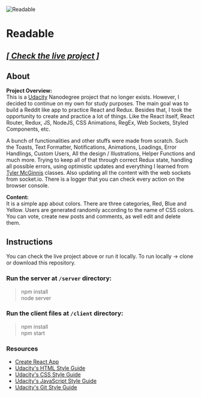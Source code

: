 ![Readable](https://raw.githubusercontent.com/dekisr/readable-test/master/Readable.jpg)

# Readable

## [**_[ Check the live project ]_**](https://dekisr-readable.netlify.com)

## About
**Project Overview:**  
This is a [Udacity](https://www.udacity.com) Nanodegree project that no longer exists. However, I decided to continue on my own for study purposes. The main goal was to build a Reddit like app to practice React and Redux.
Besides that, I took the opportunity to create and practice a lot of things. Like the React itself, React Router, Redux, JS, NodeJS, CSS Animations, RegEx, Web Sockets, Styled Components, etc.

A bunch of functionalities and other stuffs were made from scratch. Such the Toasts, Text Formatter, Notifications, Animations, Loadings, Error Handlings, Custom Users, All the design / Illustrations, Helper Functions and much more. Trying to keep all of that through correct Redux state, handling all possible errors, using optimistic updates and everything I learned from [Tyler McGinnis](https://tylermcginnis.com) classes. Also updating all the content with the web sockets from socket.io. There is a logger that you can check every action on the browser console.

**Content:**  
It is a simple app about colors. There are three categories, Red, Blue and Yellow. Users are generated randomly according to the name of CSS colors. You can vote, create new posts and comments, as well edit and delete them.


## Instructions
You can check the live project above or run it locally.
To run locally -> clone or download this repository.

### Run the server at `/server` directory:
> npm install  
> node server

### Run the client files at `/client` directory:
> npm install  
> npm start

### Resources
* [Create React App](https://github.com/facebook/create-react-app)
* [Udacity's HTML Style Guide](http://udacity.github.io/frontend-nanodegree-styleguide/index.html)
* [Udacity's CSS Style Guide](http://udacity.github.io/frontend-nanodegree-styleguide/css.html)
* [Udacity's JavaScript Style Guide](http://udacity.github.io/frontend-nanodegree-styleguide/javascript.html)
* [Udacity's Git Style Guide](https://udacity.github.io/git-styleguide/)